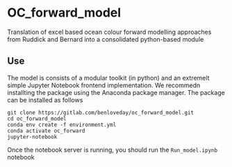 # OC_forward_model

Translation of excel based ocean colour forward modelling approaches from Ruddick and Bernard into a consolidated python-based module

## Use

The model is consists of a modular toolkit (in python) and an extremelt simple Jupyter Notebook frontend implementation. We recommedn installting the package using the Anaconda package manager. The package can be installed as follows

`git clone https://gitlab.com/benloveday/oc_forward_model.git` \
`cd oc_forward_model` \
`conda env create -f environment.yml` \
`conda activate oc_forward` <br>
`jupyter-notebook` <br>

Once the notebook server is running, you should run the `Run_model.ipynb` notebook